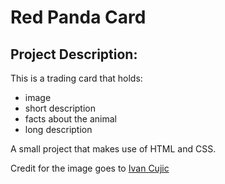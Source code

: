 # Red Panda Card

## Project Description:

This is a trading card that holds:
  - image
  - short description
  - facts about the animal
  - long description
 
A small project that makes use of HTML and CSS.

Credit for the image goes to [Ivan Cujic](https://www.pexels.com/photo/photo-of-red-panda-sleeping-on-tree-branch-2265247/)
